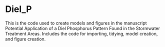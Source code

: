 # Diel_P
This is the code used to create models and figures in the manuscript Potential Application of a Diel Phosphorus Pattern Found in the Stormwater Treatment Areas. Includes the code for importing, tidying, model creation, and figure creation.   
